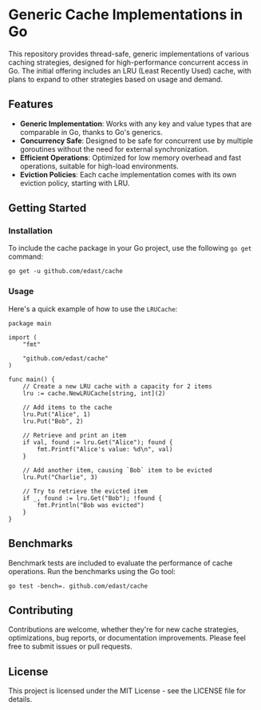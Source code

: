 # Generic Cache Implementations in Go

This repository provides thread-safe, generic implementations of various caching strategies, 
designed for high-performance concurrent access in Go. 
The initial offering includes an LRU (Least Recently Used) cache, with plans to expand 
to other strategies based on usage and demand.

## Features

- **Generic Implementation**: Works with any key and value types that are comparable in Go, thanks to Go's generics.
- **Concurrency Safe**: Designed to be safe for concurrent use by multiple goroutines without the need for external synchronization.
- **Efficient Operations**: Optimized for low memory overhead and fast operations, suitable for high-load environments.
- **Eviction Policies**: Each cache implementation comes with its own eviction policy, starting with LRU.

## Getting Started

### Installation

To include the cache package in your Go project, use the following `go get` command:

    go get -u github.com/edast/cache

### Usage

Here's a quick example of how to use the `LRUCache`:

    package main

    import (
        "fmt"

        "github.com/edast/cache"
    )

    func main() {
        // Create a new LRU cache with a capacity for 2 items
        lru := cache.NewLRUCache[string, int](2)

        // Add items to the cache
        lru.Put("Alice", 1)
        lru.Put("Bob", 2)

        // Retrieve and print an item
        if val, found := lru.Get("Alice"); found {
            fmt.Printf("Alice's value: %d\n", val)
        }

        // Add another item, causing `Bob` item to be evicted
        lru.Put("Charlie", 3)

        // Try to retrieve the evicted item
        if _, found := lru.Get("Bob"); !found {
            fmt.Println("Bob was evicted")
        }
    }


## Benchmarks

Benchmark tests are included to evaluate the performance of cache operations. Run the benchmarks using the Go tool:

    go test -bench=. github.com/edast/cache

## Contributing

Contributions are welcome, whether they're for new cache strategies, optimizations, bug reports, or documentation improvements. 
Please feel free to submit issues or pull requests.

## License

This project is licensed under the MIT License - see the LICENSE file for details.
